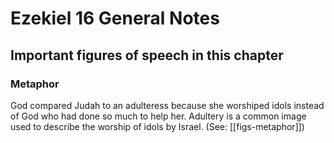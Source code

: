 # Ezekiel 16 General Notes
## Important figures of speech in this chapter

### Metaphor

God compared Judah to an adulteress because she worshiped idols instead of God who had done so much to help her. Adultery is a common image used to describe the worship of idols by Israel. (See: [[figs-metaphor]])